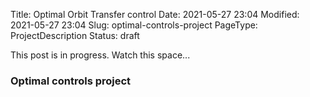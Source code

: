 Title: Optimal Orbit Transfer control
Date: 2021-05-27 23:04
Modified: 2021-05-27 23:04
Slug: optimal-controls-project
PageType: ProjectDescription
Status: draft

This post is in progress. Watch this space...
### Optimal controls project

